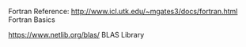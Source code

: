 Fortran Reference:
http://www.icl.utk.edu/~mgates3/docs/fortran.html Fortran Basics

https://www.netlib.org/blas/ BLAS Library
